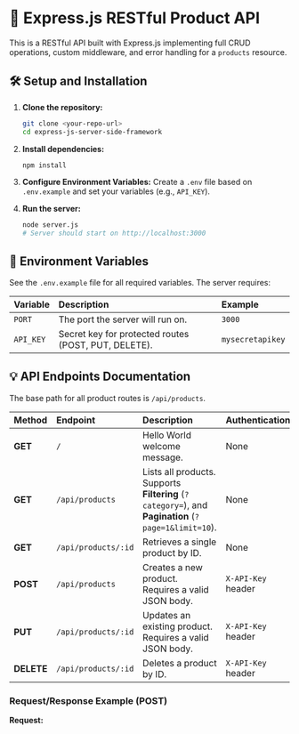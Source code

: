 # 🚀 Express.js RESTful Product API

This is a RESTful API built with Express.js implementing full CRUD operations, custom middleware, and error handling for a `products` resource.

## 🛠️ Setup and Installation

1.  **Clone the repository:**
    ```bash
    git clone <your-repo-url>
    cd express-js-server-side-framework
    ```

2.  **Install dependencies:**
    ```bash
    npm install
    ```

3.  **Configure Environment Variables:**
    Create a `.env` file based on `.env.example` and set your variables (e.g., `API_KEY`).

4.  **Run the server:**
    ```bash
    node server.js
    # Server should start on http://localhost:3000
    ```

## 🔑 Environment Variables

See the `.env.example` file for all required variables. The server requires:

| Variable | Description | Example |
| :--- | :--- | :--- |
| `PORT` | The port the server will run on. | `3000` |
| `API_KEY` | Secret key for protected routes (POST, PUT, DELETE). | `mysecretapikey` |

## 💡 API Endpoints Documentation

The base path for all product routes is `/api/products`.

| Method | Endpoint | Description | Authentication |
| :--- | :--- | :--- | :--- |
| **GET** | `/` | Hello World welcome message. | None |
| **GET** | `/api/products` | Lists all products. Supports **Filtering** (`?category=`), and **Pagination** (`?page=1&limit=10`). | None |
| **GET** | `/api/products/:id` | Retrieves a single product by ID. | None |
| **POST** | `/api/products` | Creates a new product. Requires a valid JSON body. | `X-API-Key` header |
| **PUT** | `/api/products/:id` | Updates an existing product. Requires a valid JSON body. | `X-API-Key` header |
| **DELETE** | `/api/products/:id` | Deletes a product by ID. | `X-API-Key` header |

### Request/Response Example (POST)

**Request:**
